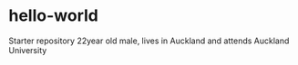 # hello-world
Starter repository
22year old male, lives in Auckland and attends Auckland University
